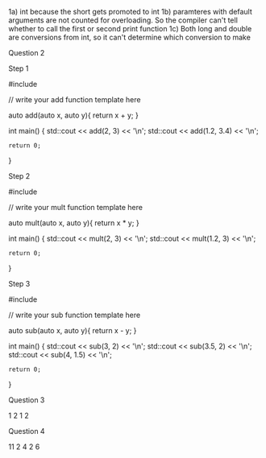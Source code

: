 1a) int because the short gets promoted to int
1b) paramteres with default arguments are not counted for overloading. So the compiler can't tell whether to call the first or second print function
1c) Both long and double are conversions from int, so it can't determine which conversion to make 

Question 2

Step 1 

#include <iostream>

// write your add function template here

auto add(auto x, auto y){
    return x + y;
}

int main()
{
    std::cout << add(2, 3) << '\n';
    std::cout << add(1.2, 3.4) << '\n';

    return 0;
}

Step 2 

#include <iostream>

// write your mult function template here

auto mult(auto x, auto y){
    return x * y;
}

int main()
{
    std::cout << mult(2, 3) << '\n';
    std::cout << mult(1.2, 3) << '\n';

    return 0;
}

Step 3 

#include <iostream>

// write your sub function template here

auto sub(auto x, auto y){
    return x - y; 
}

int main()
{
    std::cout << sub(3, 2) << '\n';
    std::cout << sub(3.5, 2) << '\n';
    std::cout << sub(4, 1.5) << '\n';

    return 0;
}

Question 3 

1
2
1
2

Question 4 

11
2
4
2
6